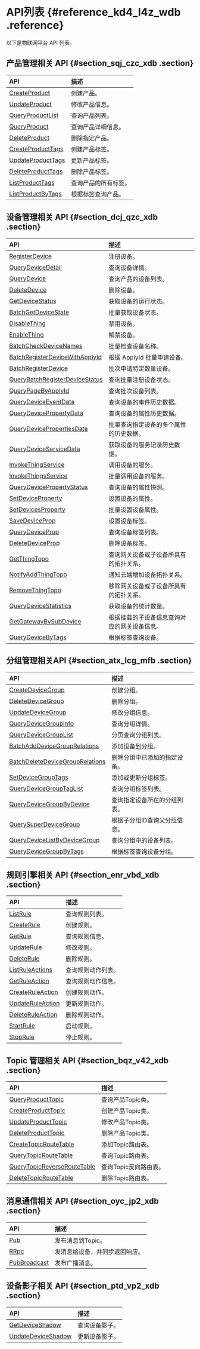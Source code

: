 # API列表 {#reference_kd4_l4z_wdb .reference}

以下是物联网平台 API 列表。

## 产品管理相关 API {#section_sqj_czc_xdb .section}

|API|描述|
|:--|:-|
|[CreateProduct](cn.zh-CN/云端开发指南/云端API参考/产品管理/CreateProduct.md#)|创建产品。|
|[UpdateProduct](cn.zh-CN/云端开发指南/云端API参考/产品管理/UpdateProduct.md#)|修改产品信息。|
|[QueryProductList](cn.zh-CN/云端开发指南/云端API参考/产品管理/QueryProductList.md#)|查询产品列表。|
|[QueryProduct](cn.zh-CN/云端开发指南/云端API参考/产品管理/QueryProduct.md#)|查询产品详细信息。|
|[DeleteProduct](cn.zh-CN/云端开发指南/云端API参考/产品管理/DeleteProduct.md#)|删除指定产品。|
|[CreateProductTags](cn.zh-CN/云端开发指南/云端API参考/产品管理/CreateProductTags.md#)|创建产品标签。|
|[UpdateProductTags](cn.zh-CN/云端开发指南/云端API参考/产品管理/UpdateProductTags.md#)|更新产品标签。|
|[DeleteProductTags](cn.zh-CN/云端开发指南/云端API参考/产品管理/DeleteProductTags.md#)|删除产品标签。|
|[ListProductTags](cn.zh-CN/云端开发指南/云端API参考/产品管理/ListProductTags.md#)|查询产品的所有标签。|
|[ListProductByTags](cn.zh-CN/云端开发指南/云端API参考/产品管理/ListProductByTags.md#)|根据标签查询产品。|

## 设备管理相关 API {#section_dcj_qzc_xdb .section}

|API|描述|
|:--|:-|
|[RegisterDevice](cn.zh-CN/云端开发指南/云端API参考/设备管理/RegisterDevice.md#)|注册设备。|
|[QueryDeviceDetail](cn.zh-CN/云端开发指南/云端API参考/设备管理/QueryDeviceDetail.md#)|查询设备详情。|
|[QueryDevice](cn.zh-CN/云端开发指南/云端API参考/设备管理/QueryDevice.md#)|查询产品的设备列表。|
|[DeleteDevice](cn.zh-CN/云端开发指南/云端API参考/设备管理/DeleteDevice.md#)|删除设备。|
|[GetDeviceStatus](cn.zh-CN/云端开发指南/云端API参考/设备管理/GetDeviceStatus.md#)|获取设备的运行状态。|
|[BatchGetDeviceState](cn.zh-CN/云端开发指南/云端API参考/设备管理/BatchGetDeviceState.md#)|批量获取设备状态。|
|[DisableThing](cn.zh-CN/云端开发指南/云端API参考/设备管理/DisableThing.md#)|禁用设备。|
|[EnableThing](cn.zh-CN/云端开发指南/云端API参考/设备管理/EnableThing.md#)|解禁设备。|
|[BatchCheckDeviceNames](cn.zh-CN/云端开发指南/云端API参考/设备管理/BatchCheckDeviceNames.md#)|批量检查设备名称。|
|[BatchRegisterDeviceWithApplyId](cn.zh-CN/云端开发指南/云端API参考/设备管理/BatchRegisterDeviceWithApplyId.md#)|根据 ApplyId 批量申请设备。|
|[BatchRegisterDevice](cn.zh-CN/云端开发指南/云端API参考/设备管理/BatchRegisterDevice.md#)|批次申请特定数量设备。|
|[QueryBatchRegisterDeviceStatus](cn.zh-CN/云端开发指南/云端API参考/设备管理/QueryBatchRegisterDeviceStatus.md#)|查询批量注册设备状态。|
|[QueryPageByApplyId](cn.zh-CN/云端开发指南/云端API参考/设备管理/QueryPageByApplyId.md#)|查询批次设备列表。|
|[QueryDeviceEventData](cn.zh-CN/云端开发指南/云端API参考/设备管理/QueryDeviceEventData.md#)|查询设备的事件历史数据。|
|[QueryDevicePropertyData](cn.zh-CN/云端开发指南/云端API参考/设备管理/QueryDevicePropertyData.md#)|查询设备的属性历史数据。|
|[QueryDevicePropertiesData](cn.zh-CN/云端开发指南/云端API参考/设备管理/QueryDevicePropertiesData.md#)|批量查询指定设备的多个属性的历史数据。|
|[QueryDeviceServiceData](cn.zh-CN/云端开发指南/云端API参考/设备管理/QueryDeviceServiceData.md#)|获取设备的服务记录历史数据。|
|[InvokeThingService](cn.zh-CN/云端开发指南/云端API参考/设备管理/InvokeThingService.md#)|调用设备的服务。|
|[InvokeThingsService](cn.zh-CN/云端开发指南/云端API参考/设备管理/InvokeThingsService.md#)|批量调用设备的服务。|
|[QueryDevicePropertyStatus](cn.zh-CN/云端开发指南/云端API参考/设备管理/QueryDevicePropertyStatus.md#)|查询设备的属性快照。|
|[SetDeviceProperty](cn.zh-CN/云端开发指南/云端API参考/设备管理/SetDeviceProperty.md#)|设置设备的属性。|
|[SetDevicesProperty](cn.zh-CN/云端开发指南/云端API参考/设备管理/SetDevicesProperty.md#)|批量设置设备属性。|
|[SaveDeviceProp](cn.zh-CN/云端开发指南/云端API参考/设备管理/SaveDeviceProp.md#)|设置设备标签。|
|[QueryDeviceProp](cn.zh-CN/云端开发指南/云端API参考/设备管理/QueryDeviceProp.md#)|查询设备标签列表。|
|[DeleteDeviceProp](cn.zh-CN/云端开发指南/云端API参考/设备管理/DeleteDeviceProp.md#)|删除设备标签。|
|[GetThingTopo](cn.zh-CN/云端开发指南/云端API参考/设备管理/GetThingTopo.md#)|查询网关设备或子设备所具有的拓扑关系。|
|[NotifyAddThingTopo](cn.zh-CN/云端开发指南/云端API参考/设备管理/NotifyAddThingTopo.md#)|通知云端增加设备拓扑关系。|
|[RemoveThingTopo](cn.zh-CN/云端开发指南/云端API参考/设备管理/RemoveThingTopo.md#)|移除网关设备或子设备所具有的拓扑关系。|
|[QueryDeviceStatistics](cn.zh-CN/云端开发指南/云端API参考/设备管理/QueryDeviceStatistics.md#)|获取设备的统计数量。|
|[GetGatewayBySubDevice](cn.zh-CN/云端开发指南/云端API参考/设备管理/GetGatewayBySubDevice.md#)|根据挂载的子设备信息查询对应的网关设备信息。|
|[QueryDeviceByTags](cn.zh-CN/云端开发指南/云端API参考/设备管理/QueryDeviceByTags.md#)|根据标签查询设备。|

## 分组管理相关API {#section_atx_lcg_mfb .section}

|API|描述|
|:--|:-|
|[CreateDeviceGroup](cn.zh-CN/云端开发指南/云端API参考/分组管理/CreateDeviceGroup.md#)|创建分组。|
|[DeleteDeviceGroup](cn.zh-CN/云端开发指南/云端API参考/分组管理/DeleteDeviceGroup.md#)|删除分组。|
|[UpdateDeviceGroup](cn.zh-CN/云端开发指南/云端API参考/分组管理/UpdateDeviceGroup.md#)|修改分组信息。|
|[QueryDeviceGroupInfo](cn.zh-CN/云端开发指南/云端API参考/分组管理/QueryDeviceGroupInfo.md#)|查询分组详情。|
|[QueryDeviceGroupList](cn.zh-CN/云端开发指南/云端API参考/分组管理/QueryDeviceGroupList.md#)|分页查询分组列表。|
|[BatchAddDeviceGroupRelations](cn.zh-CN/云端开发指南/云端API参考/分组管理/BatchAddDeviceGroupRelations.md#)|添加设备到分组。|
|[BatchDeleteDeviceGroupRelations](cn.zh-CN/云端开发指南/云端API参考/分组管理/BatchDeleteDeviceGroupRelations.md#)|删除分组中已添加的指定设备。|
|[SetDeviceGroupTags](cn.zh-CN/云端开发指南/云端API参考/分组管理/SetDeviceGroupTags.md#)|添加或更新分组标签。|
|[QueryDeviceGroupTagList](cn.zh-CN/云端开发指南/云端API参考/分组管理/QueryDeviceGroupTagList.md#)|查询分组标签列表。|
|[QueryDeviceGroupByDevice](cn.zh-CN/云端开发指南/云端API参考/分组管理/QueryDeviceGroupByDevice.md#)|查询指定设备所在的分组列表。|
|[QuerySuperDeviceGroup](cn.zh-CN/云端开发指南/云端API参考/分组管理/QuerySuperDeviceGroup.md#)|根据子分组ID查询父分组信息。|
|[QueryDeviceListByDeviceGroup](cn.zh-CN/云端开发指南/云端API参考/分组管理/QueryDeviceListByDeviceGroup.md#)|查询分组中的设备列表。|
|[QueryDeviceGroupByTags](cn.zh-CN/云端开发指南/云端API参考/分组管理/QueryDeviceGroupByTags.md#)|根据标签查询设备分组。|

## 规则引擎相关 API {#section_enr_vbd_xdb .section}

|API|描述|
|:--|:-|
|[ListRule](cn.zh-CN/云端开发指南/云端API参考/规则引擎/ListRule.md#)|查询规则列表。|
|[CreateRule](cn.zh-CN/云端开发指南/云端API参考/规则引擎/CreateRule.md#)|创建规则。|
|[GetRule](cn.zh-CN/云端开发指南/云端API参考/规则引擎/GetRule.md#)|查询规则信息。|
|[UpdateRule](cn.zh-CN/云端开发指南/云端API参考/规则引擎/UpdateRule.md#)|修改规则。|
|[DeleteRule](cn.zh-CN/云端开发指南/云端API参考/规则引擎/DeleteRule.md#)|删除规则。|
|[ListRuleActions](cn.zh-CN/云端开发指南/云端API参考/规则引擎/ListRuleActions.md#)|查询规则动作列表。|
|[GetRuleAction](cn.zh-CN/云端开发指南/云端API参考/规则引擎/GetRuleAction.md#)|查询规则动作信息。|
|[CreateRuleAction](cn.zh-CN/云端开发指南/云端API参考/规则引擎/CreateRuleAction.md#)|创建规则动作。|
|[UpdateRuleAction](cn.zh-CN/云端开发指南/云端API参考/规则引擎/UpdateRuleAction.md#)|更新规则动作。|
|[DeleteRuleAction](cn.zh-CN/云端开发指南/云端API参考/规则引擎/DeleteRuleAction.md#)|删除规则动作。|
|[StartRule](cn.zh-CN/云端开发指南/云端API参考/规则引擎/StartRule.md#)|启动规则。|
|[StopRule](cn.zh-CN/云端开发指南/云端API参考/规则引擎/StopRule.md#)|停止规则。|

## Topic 管理相关 API {#section_bqz_v42_xdb .section}

|API|描述|
|:--|:-|
|[QueryProductTopic](cn.zh-CN/云端开发指南/云端API参考/Topic管理/QueryProductTopic.md#)|查询产品Topic类。|
|[CreateProductTopic](cn.zh-CN/云端开发指南/云端API参考/Topic管理/CreateProductTopic.md#)|创建产品Topic类。|
|[UpdateProductTopic](cn.zh-CN/云端开发指南/云端API参考/Topic管理/UpdateProductTopic.md#)|修改产品Topic类。|
|[DeleteProductTopic](cn.zh-CN/云端开发指南/云端API参考/Topic管理/DeleteProductTopic.md#)|删除产品Topic类。|
|[CreateTopicRouteTable](cn.zh-CN/云端开发指南/云端API参考/Topic管理/CreateTopicRouteTable.md#)|添加Topic路由表。|
|[QueryTopicRouteTable](cn.zh-CN/云端开发指南/云端API参考/Topic管理/QueryTopicRouteTable.md#)|查询Topic路由表。|
|[QueryTopicReverseRouteTable](cn.zh-CN/云端开发指南/云端API参考/Topic管理/QueryTopicReverseRouteTable.md#)|查询Topic反向路由表。|
|[DeleteTopicRouteTable](cn.zh-CN/云端开发指南/云端API参考/Topic管理/DeleteTopicRouteTable.md#)|删除Topic路由表。|

## 消息通信相关 API {#section_oyc_jp2_xdb .section}

|API|描述|
|:--|:-|
|[Pub](cn.zh-CN/云端开发指南/云端API参考/消息通信/Pub.md#)|发布消息到Topic。|
|[RRpc](cn.zh-CN/云端开发指南/云端API参考/消息通信/RRpc.md#)|发消息给设备，并同步返回响应。|
|[PubBroadcast](cn.zh-CN/云端开发指南/云端API参考/消息通信/PubBroadcast.md#)|发布广播消息。|

## 设备影子相关 API {#section_ptd_vp2_xdb .section}

|API|描述|
|:--|:-|
|[GetDeviceShadow](cn.zh-CN/云端开发指南/云端API参考/设备影子/GetDeviceShadow.md#)|查询设备影子。|
|[UpdateDeviceShadow](cn.zh-CN/云端开发指南/云端API参考/设备影子/UpdateDeviceShadow.md#)|更新设备影子。|

